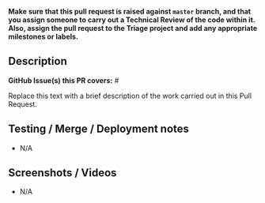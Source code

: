 **Make sure that this pull request is raised against `master` branch, and that you assign someone to carry out a Technical Review of the code within it. Also, assign the pull request to the Triage project and add any appropriate milestones or labels.**

## Description

**GitHub Issue(s) this PR covers:** #

Replace this text with a brief description of the work carried out in this Pull Request.

## Testing / Merge / Deployment notes

- N/A

## Screenshots / Videos

- N/A
